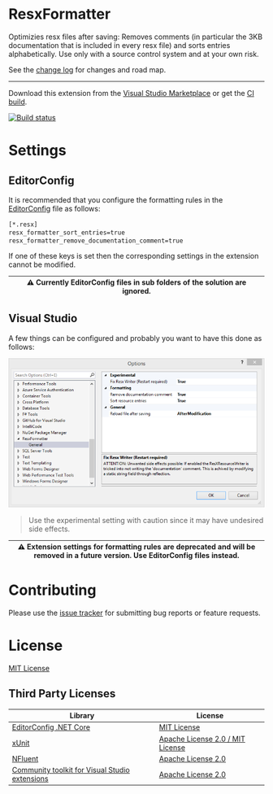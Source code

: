 # ResxFormatter
Optimizies resx files after saving: Removes comments (in particular the 3KB documentation that is included in every resx file) and sorts entries alphabetically. Use only with a source control system and at your own risk.

See the [change log](CHANGELOG.md) for changes and road map.

----
Download this extension from the [Visual Studio Marketplace](https://marketplace.visualstudio.com/items?itemName=stefan-egli.ResxFormatter)
or get the [CI build](http://vsixgallery.com/extension/ResxFormatter.61507132-4401-47b1-9950-575e43b964c6/).



[![Build status](https://ci.appveyor.com/api/projects/status/3fn0a5uhraovv6a3?svg=true)](https://ci.appveyor.com/project/stefanegli/resxformatter)


# Settings

## EditorConfig
It is recommended that you configure the formatting rules in the [EditorConfig](https://editorconfig.org/) file as follows:

```
[*.resx]
resx_formatter_sort_entries=true
resx_formatter_remove_documentation_comment=true
```

If one of these keys is set then the corresponding settings in the extension cannot be modified.

| :warning: Currently EditorConfig files in sub folders of the solution are ignored. |
| ---- |


## Visual Studio
A few things can be configured and probably you want to have this done as follows:

![Settings](ResxFormatter/_doc/Settings.png)

> Use the experimental setting with caution since it may have undesired side effects.

| :warning: Extension settings for formatting rules are deprecated and will be removed in a future version. Use EditorConfig files instead. |
| ---- |


# Contributing
Please use the [issue tracker](https://github.com/stefanegli/ResxFormatter/issues) for submitting bug reports or feature requests.

# License
[MIT License](LICENSE)

## Third Party Licenses

| Library | License |
| ------- |---------|
| [EditorConfig .NET Core](https://github.com/editorconfig/editorconfig-core-net) | [MIT License](https://github.com/editorconfig/editorconfig-core-net/blob/master/LICENSE) |
| [xUnit](https://github.com/xunit/xunit) | [Apache License 2.0 / MIT License](https://github.com/xunit/xunit/blob/main/LICENSE) |
| [NFluent](https://github.com/tpierrain/NFluent) | [Apache License 2.0](https://github.com/tpierrain/NFluent/blob/master/LICENSE.txt) |
| [Community toolkit for Visual Studio extensions](https://github.com/VsixCommunity/Community.VisualStudio.Toolkit) | [Apache License 2.0](https://github.com/VsixCommunity/Community.VisualStudio.Toolkit/blob/master/LICENSE) |

